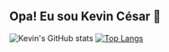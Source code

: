 ## Opa! Eu sou Kevin César 👋
![Kevin's GitHub stats](https://github-readme-stats.vercel.app/api?username=KevinCesarDev&show_icons=true&theme=midnight-purple)
[![Top Langs](https://github-readme-stats.vercel.app/api/top-langs/?username=KevinCesarDev&layout=compact&theme=midnight-purple)](https://github.com/KevinCesarDev/github-readme-stats)

